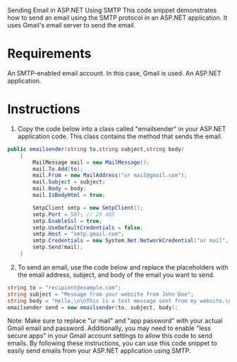 Sending Email in ASP.NET Using SMTP
This code snippet demonstrates how to send an email using the SMTP protocol in an ASP.NET application. It uses Gmail's email server to send the email.

# Requirements
An SMTP-enabled email account. In this case, Gmail is used.
An ASP.NET application.
# Instructions
1) Copy the code below into a class called "emailsender" in your ASP.NET application code. This class contains the method that sends the email.
```csharp
public emailsender(string to,string subject,string body)
    {
        MailMessage mail = new MailMessage();
        mail.To.Add(to);
        mail.From = new MailAddress("ur mail@gmail.com");
        mail.Subject = subject;
        mail.Body = body;
        mail.IsBodyHtml = true;

        SmtpClient smtp = new SmtpClient();
        smtp.Port = 587; // 25 465
        smtp.EnableSsl = true;
        smtp.UseDefaultCredentials = false;
        smtp.Host = "smtp.gmail.com";
        smtp.Credentials = new System.Net.NetworkCredential("ur mail", "app password");
        smtp.Send(mail);
    }
```
2) To send an email, use the code below and replace the placeholders with the email address, subject, and body of the email you want to send.
```csharp
string to = "recipient@example.com";
string subject = "Message from your website from John Doe";
string body = "Hello,\n\nThis is a test message sent from my website.\n\nThanks,\nJohn Doe";
emailsender send = new emailsender(to, subject, body);
```
Note: Make sure to replace "ur mail" and "app password" with your actual Gmail email and password. Additionally, you may need to enable "less secure apps" in your Gmail account settings to allow this code to send emails.
By following these instructions, you can use this code snippet to easily send emails from your ASP.NET application using SMTP.
